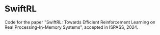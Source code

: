 # SwiftRL

Code for the paper "SwiftRL: Towards Efficient Reinforcement Learning on Real Processing-In-Memory Systems", accepted in ISPASS, 2024.
